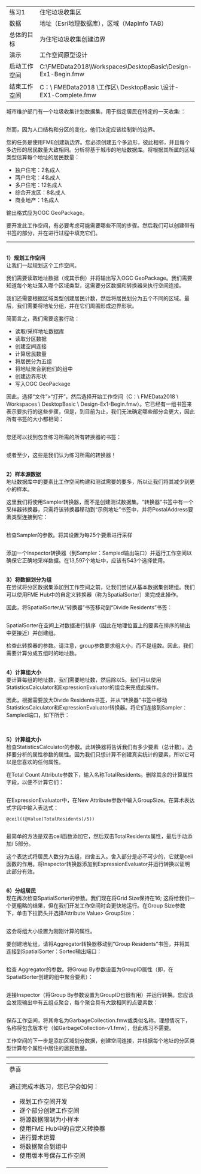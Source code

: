   <div id="readme" class="readme blob instapaper_body">
    <article class="markdown-body entry-content" itemprop="text">
<table>
<tbody><tr>
<td width="25%">
<i></i><font style="vertical-align: inherit;"><font style="vertical-align: inherit;">
练习1
</font></font></td>
<td><font style="vertical-align: inherit;"><font style="vertical-align: inherit;">
住宅垃圾收集区
</font></font></td>
</tr>
<tr>
<td><font style="vertical-align: inherit;"><font style="vertical-align: inherit;">数据</font></font></td>
<td><font style="vertical-align: inherit;"><font style="vertical-align: inherit;">地址（Esri地理数据库），区域（MapInfo TAB）</font></font></td>
</tr>
<tr>
<td><font style="vertical-align: inherit;"><font style="vertical-align: inherit;">总体的目标</font></font></td>
<td><font style="vertical-align: inherit;"><font style="vertical-align: inherit;">为住宅垃圾收集创建边界</font></font></td>
</tr>
<tr>
<td><font style="vertical-align: inherit;"><font style="vertical-align: inherit;">演示</font></font></td>
<td><font style="vertical-align: inherit;"><font style="vertical-align: inherit;">工作空间原型设计</font></font></td>
</tr>
<tr>
<td><font style="vertical-align: inherit;"><font style="vertical-align: inherit;">启动工作空间</font></font></td>
<td><font style="vertical-align: inherit;"><font style="vertical-align: inherit;">C:\FMEData2018\Workspaces\DesktopBasic\Design-Ex1-Begin.fmw
</font></font></td>
</tr>
<tr>
<td><font style="vertical-align: inherit;"><font style="vertical-align: inherit;">结束工作空间</font></font></td>
<td><font style="vertical-align: inherit;"><font style="vertical-align: inherit;">C：\ FMEData2018 \工作区\ DesktopBasic \设计-EX1-Complete.fmw
</font></font></td>
</tr>
</tbody></table>
<p><font style="vertical-align: inherit;"><font style="vertical-align: inherit;">城市维护部门有一个垃圾收集计划数据集，用于指定居民在特定的一天收集:：</font></font></p>
<p><a target="_blank" rel="noopener noreferrer" href="https://github.com/safesoftware/FMETraining/blob/Desktop-Basic-2018/DesktopBasic3WorkspaceDesign/Images/Img3.200.Ex1.ExistingZones.png"><img src="./Images/Img3.200.Ex1.ExistingZones.png" alt="" style="max-width:100%;"></a></p>
<p><font style="vertical-align: inherit;"><font style="vertical-align: inherit;">然而，因为人口结构和分区的变化，他们决定应该绘制新的边界。</font></font></p>
<p><font style="vertical-align: inherit;"><font style="vertical-align: inherit;">您的任务是使用FME创建新边界。</font><font style="vertical-align: inherit;">您必须创建五个多边形，彼此相邻，并且每个多边形的居民数量大致相同。</font><font style="vertical-align: inherit;">分析将基于城市的地址数据库。</font><font style="vertical-align: inherit;">将根据其所属的区域类型估算每个地址的居民数量：</font></font></p>
<ul>
<li><font style="vertical-align: inherit;"><font style="vertical-align: inherit;">独户住宅：2名成人</font></font></li>
<li><font style="vertical-align: inherit;"><font style="vertical-align: inherit;">两户住宅：4名成人</font></font></li>
<li><font style="vertical-align: inherit;"><font style="vertical-align: inherit;">多户住宅：12名成人</font></font></li>
<li><font style="vertical-align: inherit;"><font style="vertical-align: inherit;">综合开发区：8名成人</font></font></li>
<li><font style="vertical-align: inherit;"><font style="vertical-align: inherit;">商业地产：1名成人</font></font></li>
</ul>
<p><font style="vertical-align: inherit;"><font style="vertical-align: inherit;">输出格式应为OGC GeoPackage。</font></font></p>
<p><font style="vertical-align: inherit;"><font style="vertical-align: inherit;">要开发此工作空间，有必要考虑可能需要哪些不同的步骤。</font><font style="vertical-align: inherit;">然后我们可以创建带有书签的部分，并在进行过程中填充它们。</font></font></p>
<hr>
<p><br><strong><font style="vertical-align: inherit;"><font style="vertical-align: inherit;">1）规划工作空间</font></font></strong>
<br><font style="vertical-align: inherit;"><font style="vertical-align: inherit;">让我们一起规划这个工作空间。</font></font></p>
<p><font style="vertical-align: inherit;"><font style="vertical-align: inherit;">我们需要读取地址数据（或其示例）并将输出写入OGC GeoPackage。</font><font style="vertical-align: inherit;">我们需要知道每个地址落入哪个区域类型，这需要分区数据和转换器来执行空间连接。</font></font></p>
<p><font style="vertical-align: inherit;"><font style="vertical-align: inherit;">我们还需要根据区域类型创建居民计数，然后将居民划分为五个不同的区域。</font><font style="vertical-align: inherit;">最后，我们需要将地址分组，并在它们周围形成边界形状。</font></font></p>
<p><font style="vertical-align: inherit;"><font style="vertical-align: inherit;">简而言之，我们需要这套行动：</font></font></p>
<ul>
<li><font style="vertical-align: inherit;"><font style="vertical-align: inherit;">读取/采样地址数据库</font></font></li>
<li><font style="vertical-align: inherit;"><font style="vertical-align: inherit;">读取分区数据</font></font></li>
<li><font style="vertical-align: inherit;"><font style="vertical-align: inherit;">创建空间连接</font></font></li>
<li><font style="vertical-align: inherit;"><font style="vertical-align: inherit;">计算居民数量</font></font></li>
<li><font style="vertical-align: inherit;"><font style="vertical-align: inherit;">将居民分为五组</font></font></li>
<li><font style="vertical-align: inherit;"><font style="vertical-align: inherit;">将地址聚合到他们的组中</font></font></li>
<li><font style="vertical-align: inherit;"><font style="vertical-align: inherit;">创建边界形状</font></font></li>
<li><font style="vertical-align: inherit;"><font style="vertical-align: inherit;">写入OGC GeoPackage</font></font></li>
</ul>
<p><font style="vertical-align: inherit;"><font style="vertical-align: inherit;">因此，选择“文件”&gt;“打开”，然后选择开始工作空间（C：\ FMEData2018 \ Workspaces \ DesktopBasic \ Design-Ex1-Begin.fmw）。</font><font style="vertical-align: inherit;">它已经有一组书签来表示要执行的这些步骤，但是，到目前为止，我们无法确定哪些部分会更大，因此所有书签的大小都相同：</font></font></p>
<p><a target="_blank" rel="noopener noreferrer" href="https://github.com/safesoftware/FMETraining/blob/Desktop-Basic-2018/DesktopBasic3WorkspaceDesign/Images/Img3.201.Ex1.StartingWorkspace.png"><img src="./Images/Img3.201.Ex1.StartingWorkspace.png" alt="" style="max-width:100%;"></a></p>
<p><font style="vertical-align: inherit;"><font style="vertical-align: inherit;">您还可以找到包含练习所需的所有转换器的书签：</font></font></p>
<p><a target="_blank" rel="noopener noreferrer" href="https://github.com/safesoftware/FMETraining/blob/Desktop-Basic-2018/DesktopBasic3WorkspaceDesign/Images/Img3.202.Ex1.RequiredTransformers.png"><img src="./Images/Img3.202.Ex1.RequiredTransformers.png" alt="" style="max-width:100%;"></a></p>
<p><font style="vertical-align: inherit;"><font style="vertical-align: inherit;">或者至少，这些是我们认为练习所需的转换器！</font></font></p>
<p><br><strong><font style="vertical-align: inherit;"><font style="vertical-align: inherit;">2）样本源数据</font></font></strong>
<br><font style="vertical-align: inherit;"><font style="vertical-align: inherit;">地址数据库中的要素比工作空间构建和测试需要的要多，所以让我们将其减少到更小的样本。</font></font></p>
<p><font style="vertical-align: inherit;"><font style="vertical-align: inherit;">这里我们将使用Sampler转换器，而不是创建测试数据集。</font><font style="vertical-align: inherit;">“转换器”书签中有一个采样器转换器，只需将该转换器移动到“示例地址”书签中，并将PostalAddress要素类型连接到它：</font></font></p>
<p><a target="_blank" rel="noopener noreferrer" href="https://github.com/safesoftware/FMETraining/blob/Desktop-Basic-2018/DesktopBasic3WorkspaceDesign/Images/Img3.203.Ex1.SamplerOnCanvas.png"><img src="./Images/Img3.203.Ex1.SamplerOnCanvas.png" alt="" style="max-width:100%;"></a></p>
<p><font style="vertical-align: inherit;"><font style="vertical-align: inherit;">检查Sampler的参数。</font><font style="vertical-align: inherit;">将其设置为每25个要素进行采样</font></font></p>
<p><a target="_blank" rel="noopener noreferrer" href="https://github.com/safesoftware/FMETraining/blob/Desktop-Basic-2018/DesktopBasic3WorkspaceDesign/Images/Img3.204.Ex1.SamplerParams.png"><img src="./Images/Img3.204.Ex1.SamplerParams.png" alt="" style="max-width:100%;"></a></p>
<p><font style="vertical-align: inherit;"><font style="vertical-align: inherit;">添加一个Inspector转换器（到Sampler：Sampled输出端口）并运行工作空间以确保它正确地采样数据。</font><font style="vertical-align: inherit;">在13,597个地址中，应该有543个选择使用。</font></font></p>
<p><br><strong><font style="vertical-align: inherit;"><font style="vertical-align: inherit;">3）将数据划分为组</font></font></strong>
<br><font style="vertical-align: inherit;"><font style="vertical-align: inherit;">在尝试将分区数据集添加到工作空间之前，让我们尝试从基本数据集创建组。</font><font style="vertical-align: inherit;">我们可以使用FME Hub中的自定义转换器（称为SpatialSorter）来完成此操作。</font></font></p>
<p><font style="vertical-align: inherit;"><font style="vertical-align: inherit;">因此，将SpatialSorter从“转换器”书签移动到“Divide Residents”书签：</font></font></p>
<p><a target="_blank" rel="noopener noreferrer" href="https://github.com/safesoftware/FMETraining/blob/Desktop-Basic-2018/DesktopBasic3WorkspaceDesign/Images/Img3.205.Ex1.SpatialSorterOnCanvas.png"><img src="./Images/Img3.205.Ex1.SpatialSorterOnCanvas.png" alt="" style="max-width:100%;"></a></p>
<p><font style="vertical-align: inherit;"><font style="vertical-align: inherit;">SpatialSorter在空间上对数据进行排序（因此在地理位置上的要素在排序的输出中更接近）并创建组。</font></font></p>
<p><font style="vertical-align: inherit;"><font style="vertical-align: inherit;">检查此转换器的参数。</font><font style="vertical-align: inherit;">请注意，group参数要求组大小，而不是组数。</font><font style="vertical-align: inherit;">因此，我们需要计算分成五组时的地址数。</font></font></p>
<p><br><strong><font style="vertical-align: inherit;"><font style="vertical-align: inherit;">4）计算组大小</font></font></strong>
<br><font style="vertical-align: inherit;"><font style="vertical-align: inherit;">要计算每组的地址数，我们需要地址数，然后除以5。</font><font style="vertical-align: inherit;">我们可以使用StatisticsCalculator和ExpressionEvaluator的组合来完成此操作。</font></font></p>
<p><font style="vertical-align: inherit;"><font style="vertical-align: inherit;">因此，根据需要放大Divide Residents书签，并从“转换器”书签中移动StatisticsCalculator和ExpressionEvaluator转换器。</font><font style="vertical-align: inherit;">将它们连接到Sampler：Sampled端口，如下所示：</font></font></p>
<p><a target="_blank" rel="noopener noreferrer" href="https://github.com/safesoftware/FMETraining/blob/Desktop-Basic-2018/DesktopBasic3WorkspaceDesign/Images/Img3.206.Ex1.StatsExprOnCanvas.png"><img src="./Images/Img3.206.Ex1.StatsExprOnCanvas.png" alt="" style="max-width:100%;"></a></p>
<p><br><strong><font style="vertical-align: inherit;"><font style="vertical-align: inherit;">5）计算组大小</font></font></strong>
<br><font style="vertical-align: inherit;"><font style="vertical-align: inherit;">检查StatisticsCalculator的参数。</font><font style="vertical-align: inherit;">此转换器将告诉我们有多少要素（总计数）。</font><font style="vertical-align: inherit;">选择要分析的属性参数的属性。</font><font style="vertical-align: inherit;">因为我们只想计算不创建真实统计的要素，所以它可以是您喜欢的任何属性。</font></font></p>
<p><font style="vertical-align: inherit;"><font style="vertical-align: inherit;">在Total Count Attribute参数下，输入名称TotalResidents。</font><font style="vertical-align: inherit;">删除其余的计算属性字段，以便不计算它们：</font></font></p>
<p><a target="_blank" rel="noopener noreferrer" href="https://github.com/safesoftware/FMETraining/blob/Desktop-Basic-2018/DesktopBasic3WorkspaceDesign/Images/Img3.207.Ex1.StatsCalcParams.png"><img src="./Images/Img3.207.Ex1.StatsCalcParams.png" alt="" style="max-width:100%;"></a></p>
<p><font style="vertical-align: inherit;"><font style="vertical-align: inherit;">在ExpressionEvaluator中，在New Attribute参数中输入GroupSize。</font><font style="vertical-align: inherit;">在算术表达式字段中输入表达式：</font></font></p>
<pre><code>@ceil((@Value(TotalResidents)/5))
</code></pre>
<p><a target="_blank" rel="noopener noreferrer" href="https://github.com/safesoftware/FMETraining/blob/Desktop-Basic-2018/DesktopBasic3WorkspaceDesign/Images/Img3.208.Ex1.ExprEvalParams.png"><img src="./Images/Img3.208.Ex1.ExprEvalParams.png" alt="" style="max-width:100%;"></a></p>
<p><font style="vertical-align: inherit;"><font style="vertical-align: inherit;">最简单的方法是双击ceil函数添加它，然后双击TotalResidents属性，最后手动添加/ 5部分。</font></font></p>
<p><font style="vertical-align: inherit;"><font style="vertical-align: inherit;">这个表达式将居民人数分为五组，四舍五入。</font><font style="vertical-align: inherit;">舍入部分是必不可少的，它就是ceil函数的作用。</font><font style="vertical-align: inherit;">将Inspector转换器添加到ExpressionEvaluator并运行转换以证明此部分有效。</font></font></p>
<p><br><strong><font style="vertical-align: inherit;"><font style="vertical-align: inherit;">6）分组居民</font></font></strong>
<br><font style="vertical-align: inherit;"><font style="vertical-align: inherit;">现在再次检查SpatialSorter的参数。</font><font style="vertical-align: inherit;">我们现在将Grid Size保持在16; </font><font style="vertical-align: inherit;">这将给我们一个更粗略的结果，但在我们开发工作空间时会更快地运行。</font><font style="vertical-align: inherit;">在Group Size参数下，单击下拉箭头并选择Attribute Value&gt; GroupSize：</font></font></p>
<p><a target="_blank" rel="noopener noreferrer" href="https://github.com/safesoftware/FMETraining/blob/Desktop-Basic-2018/DesktopBasic3WorkspaceDesign/Images/Img3.209.Ex1.SpatialSorterParams.png"><img src="./Images/Img3.209.Ex1.SpatialSorterParams.png" alt="" style="max-width:100%;"></a></p>
<p><font style="vertical-align: inherit;"><font style="vertical-align: inherit;">这会将组大小设置为刚刚计算的属性。</font></font></p>
<p><font style="vertical-align: inherit;"><font style="vertical-align: inherit;">要创建地址组，请将Aggregator转换器移动到“Group Residents”书签，并将其连接到SpatialSorter：Sorted输出端口：</font></font></p>
<p><a target="_blank" rel="noopener noreferrer" href="https://github.com/safesoftware/FMETraining/blob/Desktop-Basic-2018/DesktopBasic3WorkspaceDesign/Images/Img3.210.Ex1.AggregatorCanvas.png"><img src="./Images/Img3.210.Ex1.AggregatorCanvas.png" alt="" style="max-width:100%;"></a></p>
<p><font style="vertical-align: inherit;"><font style="vertical-align: inherit;">检查 Aggregator的参数。</font><font style="vertical-align: inherit;">将Group By参数设置为GroupID属性（即，在SpatialSorter创建的组中聚合要素）：</font></font></p>
<p><a target="_blank" rel="noopener noreferrer" href="https://github.com/safesoftware/FMETraining/blob/Desktop-Basic-2018/DesktopBasic3WorkspaceDesign/Images/Img3.211.Ex1.AggregatorParams.png"><img src="./Images/Img3.211.Ex1.AggregatorParams.png" alt="" style="max-width:100%;"></a></p>
<p><font style="vertical-align: inherit;"><font style="vertical-align: inherit;">连接Inspector（将Group By参数设置为GroupID也很有用）并运行转换。</font><font style="vertical-align: inherit;">您应该会发现输出中有五组点聚合，每个聚合具有大致相同的点要素数：</font></font></p>
<p><a target="_blank" rel="noopener noreferrer" href="https://github.com/safesoftware/FMETraining/blob/Desktop-Basic-2018/DesktopBasic3WorkspaceDesign/Images/Img3.212.Ex1.AggregatedResults.png"><img src="./Images/Img3.212.Ex1.AggregatedResults.png" alt="" style="max-width:100%;"></a></p>
<p><font style="vertical-align: inherit;"><font style="vertical-align: inherit;">保存工作空间，将其命名为GarbageCollection.fmw或类似名称。</font><font style="vertical-align: inherit;">理想情况下，名称将包含版本号（如GarbageCollection-v1.fmw），但此练习不需要。</font></font></p>
<p><font style="vertical-align: inherit;"><font style="vertical-align: inherit;">工作空间的下一步是添加区域划分数据，创建空间连接，并根据每个地址的分区类型计算每个属性中居住的居民数量。</font></font></p>
<hr>

<table>
<tbody><tr>
<td>
<i></i><font style="vertical-align: inherit;"><font style="vertical-align: inherit;">
恭喜
</font></font></td>
</tr>
<tr>
<td><font style="vertical-align: inherit;"><font style="vertical-align: inherit;">

通过完成本练习，您已学会如何：
</font></font><br>
<ul><li><font style="vertical-align: inherit;"><font style="vertical-align: inherit;">规划工作空间开发</font></font></li>
<li><font style="vertical-align: inherit;"><font style="vertical-align: inherit;">逐个部分创建工作空间</font></font></li>
<li><font style="vertical-align: inherit;"><font style="vertical-align: inherit;">将源数据限制为小样本</font></font></li>
<li><font style="vertical-align: inherit;"><font style="vertical-align: inherit;">使用FME Hub中的自定义转换器</font></font></li>
<li><font style="vertical-align: inherit;"><font style="vertical-align: inherit;">进行算术运算</font></font></li>
<li><font style="vertical-align: inherit;"><font style="vertical-align: inherit;">将数据聚合到组中</font></font></li>
<li><font style="vertical-align: inherit;"><font style="vertical-align: inherit;">使用版本号保存工作空间</font></font></li></ul>

</td>
</tr>
</tbody></table>
</article>
  </div>
